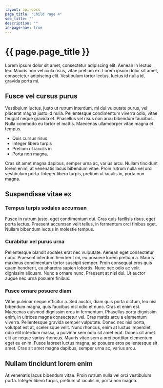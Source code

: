 ```yaml
---
layout: api-docs
page_title: "Child Page 4"
seo_title: ""
description: ""
in-page-nav: true
---
```


# {{ page.page_title }}

Lorem ipsum dolor sit amet, consectetur adipiscing elit. Aenean in lectus leo. Mauris non vehicula risus, vitae pretium ex. Lorem ipsum dolor sit amet, consectetur adipiscing elit. Vestibulum tortor lectus, luctus id nulla id, gravida porta mi. 

## Fusce vel cursus purus

Vestibulum luctus, justo ut rutrum interdum, mi dui vulputate purus, vel placerat magna justo id nulla. Pellentesque condimentum viverra odio, vitae feugiat neque gravida et. Phasellus vel risus non arcu bibendum faucibus. Nulla commodo eu tortor et mattis. Maecenas ullamcorper vitae magna et tempus.
- Quis cursus risus
- Integer libero turpis
- Pretium ut iaculis in
- Porta non magna.

Cras sit amet magna dapibus, semper urna ac, varius arcu. Nullam tincidunt lorem enim, at venenatis lacus bibendum vitae. Proin rutrum nulla vel orci vestibulum porta. Integer libero turpis, pretium ut iaculis in, porta non magna.

## Suspendisse vitae ex 

### Tempus turpis sodales accumsan

Fusce in rutrum justo, eget condimentum dui. Cras quis facilisis risus, eget porta lectus. Praesent accumsan velit tellus, in fermentum orci finibus eget. Nullam bibendum lectus in molestie tempus. 

### Curabitur vel purus urna

Pellentesque blandit sodales erat nec vulputate. Aenean eget consectetur nunc. Praesent interdum hendrerit mi, eu posuere lorem pretium a. Mauris maximus condimentum tortor suscipit semper. Proin consequat eros quis quam hendrerit, eu pharetra sapien lobortis. Nunc nec odio ac velit dignissim aliquam. Nunc a ornare nunc. Praesent at nisl dui. Ut auctor augue nec urna posuere finibus.

### Fusce ornare posuere diam

Vitae pulvinar neque efficitur a. Sed auctor, diam quis porta dictum, leo nisi bibendum magna, quis faucibus nisl odio et nunc. Cras et enim est. Maecenas euismod dignissim eros in fermentum. Phasellus porta dignissim enim, in ultrices magna consectetur vel. Cras mattis arcu a elementum viverra. Pellentesque gravida semper vulputate. Donec nec nisl porta, volutpat est at, scelerisque velit. Nunc rhoncus, enim at luctus imperdiet, odio elit interdum massa, a pulvinar sem odio sit amet erat. Donec sit amet elit ac neque varius rhoncus. Mauris vitae sem a orci porttitor elementum eget eu enim. Fusce laoreet luctus magna, ac posuere eros pellentesque sit amet. Cras sit amet magna dapibus, semper urna ac, varius arcu. 

## Nullam tincidunt lorem enim

At venenatis lacus bibendum vitae. Proin rutrum nulla vel orci vestibulum porta. Integer libero turpis, pretium ut iaculis in, porta non magna.
